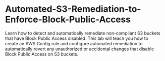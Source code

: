 # Automated-S3-Remediation-to-Enforce-Block-Public-Access
Learn how to detect and automatically remediate non-compliant S3 buckets that have Block Public Access disabled. This lab will teach you how to create an AWS Config rule and configure automated remediation to automatically revert any unauthorized or accidental changes that disable Block Public Access on S3 buckets. 
